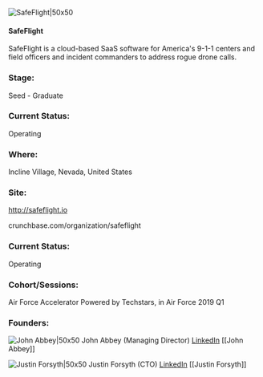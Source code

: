

![SafeFlight|50x50](https://apimg.techstars.com/connect/images/image_files/5c643d1ca36c11070500000e/original/SafeFlight_Logo_new_1.JPG)

#### SafeFlight
SafeFlight is a cloud-based SaaS software for America's 9-1-1 centers and field officers and incident commanders to address rogue drone calls.

### Stage: 
Seed - Graduate 

### Current Status: 
Operating

### Where:
Incline Village, Nevada, United States

### Site:
http://safeflight.io



crunchbase.com/organization/safeflight

### Current Status: 
Operating

### Cohort/Sessions: 
Air Force Accelerator Powered by Techstars, in Air Force 2019 Q1

### Founders: 

![John Abbey|50x50](http://s3.amazonaws.com/ts-accel-connect-uploads/images/image_files/5da76acd34a60d3200000002/original/John_Abbey_Photo.jpg) John Abbey (Managing Director) [LinkedIn](https://linkedin.com/in/john-abbey-7236909) [[John Abbey]]

![Justin Forsyth|50x50](https://s3.amazonaws.com/techstars/default-user-avatar@2x.png) Justin Forsyth (CTO) [LinkedIn](https://linkedin.com/in/justinjforsyth) [[Justin Forsyth]]


